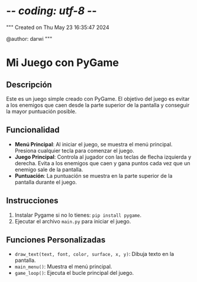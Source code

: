 # -*- coding: utf-8 -*-
"""
Created on Thu May 23 16:35:47 2024

@author: darwi
"""

# Mi Juego con PyGame

## Descripción

Este es un juego simple creado con PyGame. El objetivo del juego es evitar a los enemigos que caen desde la parte superior de la pantalla y conseguir la mayor puntuación posible.

## Funcionalidad

- **Menú Principal**: Al iniciar el juego, se muestra el menú principal. Presiona cualquier tecla para comenzar el juego.
- **Juego Principal**: Controla al jugador con las teclas de flecha izquierda y derecha. Evita a los enemigos que caen y gana puntos cada vez que un enemigo sale de la pantalla.
- **Puntuación**: La puntuación se muestra en la parte superior de la pantalla durante el juego.

## Instrucciones

1. Instalar Pygame si no lo tienes: `pip install pygame`.
2. Ejecutar el archivo `main.py` para iniciar el juego.

## Funciones Personalizadas

- `draw_text(text, font, color, surface, x, y)`: Dibuja texto en la pantalla.
- `main_menu()`: Muestra el menú principal.
- `game_loop()`: Ejecuta el bucle principal del juego.
